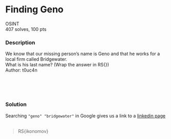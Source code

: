# Finding Geno

OSINT<br/>
407 solves, 100 pts<br/>

### Description
We know that our missing person’s name is Geno and that he works for a local firm called Bridgewater.<br/>
What is his last name? (Wrap the answer in RS{})<br/>
Author: t0uc4n<br/>

<br/><br/><br/>

### Solution
Searching `"geno" "bridgewater"` in Google gives us a link to a [linkedin page](https://www.linkedin.com/in/geno-ikonomov)<br/>
<br/>
> RS{ikonomov}